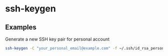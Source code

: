 # ssh-keygen

## Examples

Generate a new SSH key pair for personal account

```bash
ssh-keygen -C "your_personal_email@example.com" -f ~/.ssh/id_rsa_personal
```
